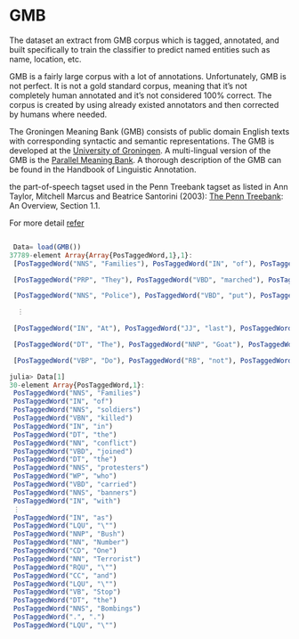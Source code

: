 # GMB
The dataset an extract from GMB corpus which is tagged, annotated, 
and built specifically to train the classifier to predict named entities such as name, location, etc. 

GMB is a fairly large corpus with a lot of annotations.
Unfortunately, GMB is not perfect. It is not a gold standard corpus, meaning that it’s not completely human annotated and it’s not considered 100% correct. 
The corpus is created by using already existed annotators and then corrected by humans where needed.

The Groningen Meaning Bank (GMB) consists of public domain English texts with corresponding syntactic and semantic representations.
The GMB is developed at the [University of Groningen](https://www.rug.nl/).
 A multi-lingual version of the GMB is the [Parallel Meaning Bank](https://pmb.let.rug.nl/). A thorough description of the GMB can be found in the Handbook of Linguistic Annotation.

the part-of-speech tagset used in the Penn Treebank tagset as listed in Ann Taylor, Mitchell Marcus and Beatrice Santorini (2003): [The Penn Treebank](http://citeseerx.ist.psu.edu/viewdoc/summary?doi=10.1.1.9.8216): An Overview, Section 1.1.



For more detail [refer](https://gmb.let.rug.nl/about.php)

```julia

 Data= load(GMB())
37789-element Array{Array{PosTaggedWord,1},1}:
 [PosTaggedWord("NNS", "Families"), PosTaggedWord("IN", "of"), PosTaggedWord("NNS", "soldiers"), PosTaggedWord("VBN", "killed"), PosTaggedWord("IN", "in"), PosTaggedWord("DT", "the"), PosTaggedWord("NN", "conflict"), PosTaggedWord("VBD", "joined"), PosTaggedWord("DT", "the"), PosTaggedWord("NNS", "protesters")  …  PosTaggedWord("CD", "One"), PosTaggedWord("NN", "Terrorist"), PosTaggedWord("RQU", "\""), PosTaggedWord("CC", "and"), PosTaggedWord("LQU", "\""), PosTaggedWord("VB", "Stop"), PosTaggedWord("DT", "the"), PosTaggedWord("NNS", "Bombings"), PosTaggedWord(".", "."), PosTaggedWord("LQU", "\"")]

 [PosTaggedWord("PRP", "They"), PosTaggedWord("VBD", "marched"), PosTaggedWord("IN", "from"), PosTaggedWord("DT", "the"), PosTaggedWord("NNS", "Houses"), PosTaggedWord("IN", "of"), PosTaggedWord("NN", "Parliament"), PosTaggedWord("TO", "to"), PosTaggedWord("DT", "a"), PosTaggedWord("NN", "rally"), PosTaggedWord("IN", "in"), PosTaggedWord("NNP", "Hyde"), PosTaggedWord("NNP", "Park"), PosTaggedWord(".", ".")]

 [PosTaggedWord("NNS", "Police"), PosTaggedWord("VBD", "put"), PosTaggedWord("DT", "the"), PosTaggedWord("NN", "number"), PosTaggedWord("IN", "of"), PosTaggedWord("NNS", "marchers"), PosTaggedWord("IN", "at"), PosTaggedWord("CD", "10,000"), PosTaggedWord("IN", "while"), PosTaggedWord("NNS", "organizers"), PosTaggedWord("VBD", "claimed"), PosTaggedWord("PRP", "it"), PosTaggedWord("VBD", "was"), PosTaggedWord("CD", "100,000"), PosTaggedWord(".", ".")]

  ⋮
                                                                            
 [PosTaggedWord("IN", "At"), PosTaggedWord("JJ", "last"), PosTaggedWord("DT", "the"), PosTaggedWord("NNP", "Goatherd"), PosTaggedWord("VBD", "threw"), PosTaggedWord("DT", "a"), PosTaggedWord("NN", "stone"), PosTaggedWord(",", ","), PosTaggedWord("CC", "and"), PosTaggedWord("VBG", "breaking")  …  PosTaggedWord(",", ","), PosTaggedWord("VBD", "begged"), PosTaggedWord("DT", "the"), PosTaggedWord("NNP", "Goat"), PosTaggedWord("RB", "not"), PosTaggedWord("TO", "to"), PosTaggedWord("VB", "tell"), PosTaggedWord("PRP\$", "his"), PosTaggedWord("NN", "master"), PosTaggedWord(".", ".")]

 [PosTaggedWord("DT", "The"), PosTaggedWord("NNP", "Goat"), PosTaggedWord("VBD", "replied"), PosTaggedWord(",", ","), PosTaggedWord("LQU", "\""), PosTaggedWord("WRB", "Why"), PosTaggedWord(",", ","), PosTaggedWord("PRP", "you"), PosTaggedWord("JJ", "silly"), PosTaggedWord("NN", "fellow")  …  PosTaggedWord("DT", "the"), PosTaggedWord("NN", "horn"), PosTaggedWord("MD", "will"), PosTaggedWord("VB", "speak"), PosTaggedWord("IN", "though"), PosTaggedWord("PRP", "I"), PosTaggedWord("VB", "be"), PosTaggedWord("JJ", "silent"), PosTaggedWord(".", "."), PosTaggedWord("LQU", "\"")]

 [PosTaggedWord("VBP", "Do"), PosTaggedWord("RB", "not"), PosTaggedWord("VB", "attempt"), PosTaggedWord("TO", "to"), PosTaggedWord("VB", "hide"), PosTaggedWord("NNS", "things"), PosTaggedWord("WDT", "which"), PosTaggedWord("MD", "can"), PosTaggedWord("RB", "not"), PosTaggedWord("VB", "be"), PosTaggedWord("JJ", "hid"), PosTaggedWord(".", ".")] 

julia> Data[1]
30-element Array{PosTaggedWord,1}:
 PosTaggedWord("NNS", "Families")
 PosTaggedWord("IN", "of")
 PosTaggedWord("NNS", "soldiers")
 PosTaggedWord("VBN", "killed")
 PosTaggedWord("IN", "in")
 PosTaggedWord("DT", "the")
 PosTaggedWord("NN", "conflict")
 PosTaggedWord("VBD", "joined")
 PosTaggedWord("DT", "the")
 PosTaggedWord("NNS", "protesters")
 PosTaggedWord("WP", "who")
 PosTaggedWord("VBD", "carried")
 PosTaggedWord("NNS", "banners") 
 PosTaggedWord("IN", "with") 
 ⋮
 PosTaggedWord("IN", "as")
 PosTaggedWord("LQU", "\"")
 PosTaggedWord("NNP", "Bush")
 PosTaggedWord("NN", "Number")
 PosTaggedWord("CD", "One") 
 PosTaggedWord("NN", "Terrorist")
 PosTaggedWord("RQU", "\"") 
 PosTaggedWord("CC", "and") 
 PosTaggedWord("LQU", "\"") 
 PosTaggedWord("VB", "Stop")
 PosTaggedWord("DT", "the") 
 PosTaggedWord("NNS", "Bombings")
 PosTaggedWord(".", ".") 
 PosTaggedWord("LQU", "\"") 

```
